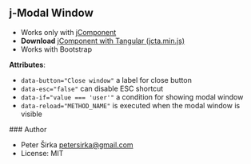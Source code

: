 ## j-Modal Window

- Works only with [jComponent](http://jcomponent.org)
- __Download__ [jComponent with Tangular (jcta.min.js)](https://github.com/petersirka/jComponent)
- Works with Bootstrap

__Attributes__:

- `data-button="Close window"` a label for close button
- `data-esc="false"` can disable ESC shortcut
- `data-if="value === 'user'"` a condition for showing modal window
- `data-reload="METHOD_NAME"` is executed when the modal window is visible

### Author

- Peter Širka <petersirka@gmail.com>
- License: MIT